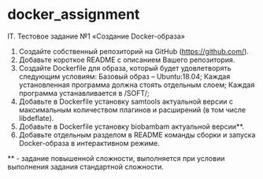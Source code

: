 # docker_assignment

IT. Тестовое задание №1 «Создание Docker-образа»

1. Создайте собственный репозиторий на GitHub (https://github.com/).
2. Добавьте короткое README с описанием Вашего репозитория.
3. Создайте Dockerfile для образа, который будет удовлетворять следующим условиям:
Базовый образ – Ubuntu:18.04;
Каждая установленная программа должна стоять отдельным слоем;
Каждая программа устанавливается в /SOFT/;
4. Добавьте в Dockerfile установку samtools актуальной версии с максимальным количеством плагинов и расширений (в том числе libdeflate).
5. Добавьте в Dockerfile установку biobambam актуальной версии**.
6. Добавьте отдельным разделом в README команды сборки и запуска Docker-образа в интерактивном режиме.

** - задание повышенной сложности, выполняется при условии выполнения задания стандартной сложности.

